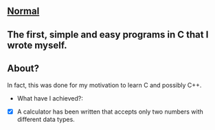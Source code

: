 [Normal](https://github.com/tech-voyager/my-history.c/tree/main/normal)
----
The first, simple and easy programs in C that I wrote myself.
----

## About?
In fact, this was done for my motivation to learn C and possibly C++.

- What have I achieved?:
- [x] A calculator has been written that accepts only two numbers with different data types.
